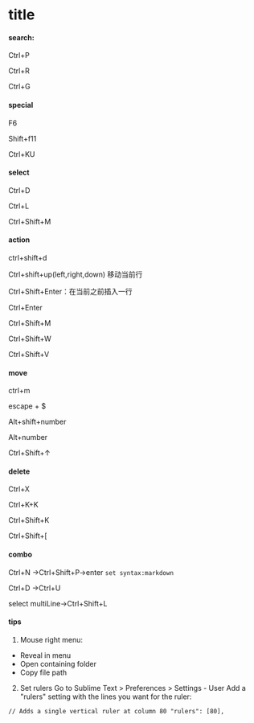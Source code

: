 # title 

#### search:
Ctrl+P

Ctrl+R

Ctrl+G


#### special
F6

Shift+f11

Ctrl+KU

#### select

Ctrl+D

Ctrl+L

Ctrl+Shift+M

#### action

ctrl+shift+d

Ctrl+shift+up(left,right,down) 移动当前行

Ctrl+Shift+Enter：在当前之前插入一行

Ctrl+Enter

Ctrl+Shift+M

Ctrl+Shift+W

Ctrl+Shift+V

#### move
ctrl+m

escape + $

Alt+shift+number

Alt+number 

Ctrl+Shift+↑


#### delete
Ctrl+X

Ctrl+K+K

Ctrl+Shift+K

Ctrl+Shift+[


#### combo
Ctrl+N ->Ctrl+Shift+P->enter `set syntax:markdown`

Ctrl+D ->Ctrl+U

select multiLine->Ctrl+Shift+L

#### tips
1. Mouse right menu:
+ Reveal in menu
+ Open containing folder
+ Copy file path

2. Set rulers
Go to Sublime Text > Preferences > Settings - User
Add a "rulers" setting with the lines you want for the ruler:

`// Adds a single vertical ruler at column 80
"rulers": [80],`
